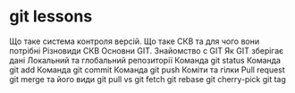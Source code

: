 # git lessons
Що таке система контроля версій.
Що таке СКВ та для чого вони потрібні
Різновиди СКВ
Основни GIT.
Знайомство с GIT
Як GIT зберігає дані
Локальний та глобальний репозиторії
Команда git status
Команда git add
Команда git commit
Команда git push
Коміти та гілки
Pull request
git merge та його види
git pull vs git fetch
git rebase
git cherry-pick
git tag
